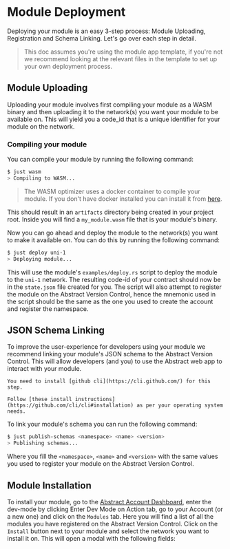 # Module Deployment

Deploying your module is an easy 3-step process: Module Uploading, Registration and Schema Linking. Let's go over each
step in detail.

> This doc assumes you're using the module app template, if you're not we recommend looking at the relevant files in the
> template to set up your own deployment process.

## Module Uploading

Uploading your module involves first compiling your module as a WASM binary and then uploading it to the network(s) you
want your module to be available on. This will yield you a code_id that is a unique identifier for your module on the
network.

### Compiling your module

You can compile your module by running the following command:

```bash
$ just wasm
> Compiling to WASM...
```

> The WASM optimizer uses a docker container to compile your module. If you don't have docker installed you can install
> it from <a href="https://docs.docker.com/get-docker/" target="_blank">here</a>.

This should result in an `artifacts` directory being created in your project root. Inside you will find
a `my_module.wasm` file that is your module's binary.

Now you can go ahead and deploy the module to the network(s) you want to make it available on. You can do this by
running the following command:

```bash
$ just deploy uni-1
> Deploying module...
```

This will use the module's `examples/deploy.rs` script to deploy the module to the `uni-1` network. The resulting
code-id of your contract should now be in the `state.json` file created for you. The script will also attempt to
register the module on the Abstract Version Control, hence the mnemonic used in the script should be the same as the one
you used to create the account and register the namespace.

## JSON Schema Linking

To improve the user-experience for developers using your module we recommend linking your module's JSON schema to the Abstract Version Control. This will allow developers (and you) to use the Abstract web app to interact with your module.

```admonish warning
You need to install [github cli](https://cli.github.com/) for this step.

Follow [these install instructions](https://github.com/cli/cli#installation) as per your operating system needs.
```

To link your module's schema you can run the following command:

```bash
$ just publish-schemas <namespace> <name> <version>
> Publishing schemas...
```

Where you fill the `<namespace>`, `<name>` and `<version>` with the same values you used to register your module on the
Abstract Version Control.

## Module Installation

To install your module, go to the <a href="https://console.abstract.money" target="_blank">Abstract Account Dashboard</a>, enter the dev-mode by clicking Enter Dev Mode on Action tab, go to your Account (or a new one) and click on the `Modules` tab. Here you will find a list of all the modules you have
registered on the Abstract Version Control. Click on the `Install` button next to your module and select the network you
want to install it on. This will open a modal with the following fields:
